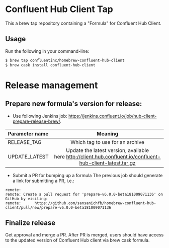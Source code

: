 # Confluent Hub Client Tap

This a brew tap repository containing a "Formula" for Confluent Hub Client.

## Usage

Run the following in your command-line:

```sh
$ brew tap confluentinc/homebrew-confluent-hub-client 
$ brew cask install confluent-hub-client
```

# Release management
## Prepare new formula's version for release:

- Use following Jenkins job: https://jenkins.confluent.io/job/hub-client-prepare-release-brew/.

| Parameter name  | Meaning                                                                                                     |
| --------------- |:-----------------------------------------------------------------------------------------------------------:|
| RELEASE_TAG     | Which tag to use for an archive                                                                             |
| UPDATE_LATEST   | Update the latest version, available here http://client.hub.confluent.io/confluent-hub-client-latest.tar.gz |

- Submit a PR for bumping up a formula
The previous job should generate a link for submitting a PR, i.e.:

```
remote:
remote: Create a pull request for 'prepare-v6.0.0-beta181009071136' on GitHub by visiting:
remote:      https://github.com/sansanichfb/homebrew-confluent-hub-client/pull/new/prepare-v6.0.0-beta181009071136
```

## Finalize release
Get approval and merge a PR.
After PR is merged, users should have access to the updated version of Confluent Hub client via brew cask formula.